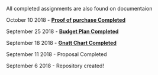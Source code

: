 All completed assignments are also found on documentaion



October 10 2018 - [**Proof of purchase Completed**](https://github.com/JDinhGit/TempSensor/blob/master/Documentation/Proof%20of%20Purchase.pdf)


September 25 2018 - [**Budget Plan Completed**](https://github.com/JDinhGit/TempSensor/blob/master/Documentation/BudgetPlan.pdf)


September 18 2018 - [**Gnatt Chart Completed**](https://github.com/JDinhGit/TempSensor/blob/master/Documentation/JohnsonGnattChart.mpp)



September 11 2018 - Proposal
Completed

September 6 2018 -
Repository created!
